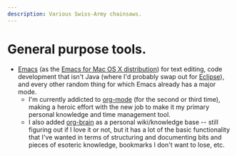 ```yaml
---
description: Various Swiss-Army chainsaws.
---
```


# General purpose tools.

* [Emacs](https://www.gnu.org/software/emacs/) \(as the [Emacs for Mac OS X distribution](https://emacsformacosx.com/)\) for text editing, code development that isn't Java \(where I'd probably swap out for [Eclipse](http://www.eclipse.org/)\), and every other random thing for which Emacs already has a major mode. 
  * I'm currently addicted to [org-mode](https://orgmode.org/) \(for the second or third time\), making a heroic effort with the new job to make it my primary personal knowledge and time management tool. 
  * I also added [org-brain](https://github.com/Kungsgeten/org-brain) as a personal wiki/knowledge base -- still figuring out if I love it or not, but it has a lot of the basic functionality that I've wanted in terms of structuring and documenting bits and pieces of esoteric knowledge, bookmarks I don't want to lose, etc.



